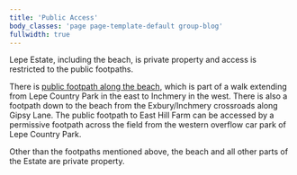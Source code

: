 ```yaml
---
title: 'Public Access'
body_classes: 'page page-template-default group-blog'
fullwidth: true
---
```


Lepe Estate, including the beach, is private property and access is restricted to the public footpaths.

There is [public footpath along the beach](http://www.visitukheritage.gov.uk/servlet/com.eds.ir.cto.servlet.CtoLandMapServlet?ID=507), which is part of a walk extending from Lepe Country Park in the east to Inchmery in the west. There is also a footpath down to the beach from the Exbury/Inchmery crossroads along Gipsy Lane. The public footpath to East Hill Farm can be accessed by a permissive footpath across the field from the western overflow car park of Lepe Country Park.

Other than the footpaths mentioned above, the beach and all other parts of the Estate are private property.